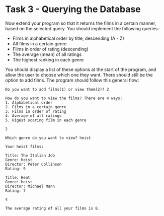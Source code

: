 Task 3 - Querying the Database
==============================
Now extend your program so that it returns the films in a certain manner, based on the selected query. You should implement the following queries:

* Films in alphabetical order by title, descending (A - Z)
* All films in a certain genre
* Films in order of rating (descending)
* The average (mean) of all ratings
* The highest ranking in each genre

You should display a list of these options at the start of the program, and allow the user to choose which one they want. There should still be the option to add films. The program should follow this general flow:

    Do you want to add films(1) or view them(2)? 2

    How do you want to view the films? There are 4 ways:
    1. Alphabetical order
    2. Films in a certain genre
    3. Films in order of rating
    4. Average of all ratings
    5. Higest scoring film in each genre

    2

    Which genre do you want to view? heist

    Your heist films:

    Title: The Italian Job
    Genre: heist
    Director: Peter Collinson
    Rating: 9

    Title: Heat
    Genre: heist
    Director: Michael Mann
    Rating: 7

    4

    The average rating of all your films is 8.
